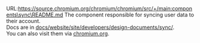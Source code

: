 URL:https://source.chromium.org/chromium/chromium/src/+/main:components\sync\README.md
The component responsible for syncing user data to their account.  
Docs are in [docs/website/site/developers/design-documents/sync/](https://source.chromium.org/chromium/chromium/src/+/main:docs/website/site/developers/design-documents/sync).  
You can also visit them via
[chromium.org](https://www.chromium.org/developers/design-documents/sync).

